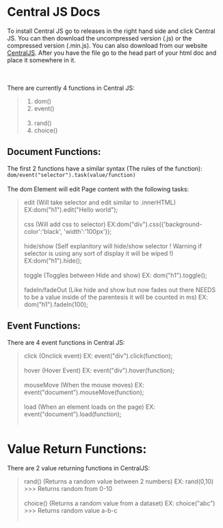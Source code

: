 # Central JS Docs
To install Central JS go to releases in the right hand side and click Central JS. You can then download the uncompressed version (.js) or the compressed version (.min.js). 
You can also download from our website [CentralJS](central-web-kit.rf.gd). After you have the file go to the head part of your html doc and place it somewhere in it.

<br><br>
There are currently 4 functions in Central JS:
  >1. dom()<br>
  >2. event()<br><br>
  >3. rand()<br>
  >4. choice()<br>

## Document Functions:
The first 2 functions have a similar syntax (The rules of the function):<br>
```dom/event("selector").task(value/function)```<br><br>
The dom Element will edit Page content with the following tasks:

  >edit (Will take selector and edit similar to .innerHTML) EX:dom("h1").edit("Hello world");<br><br>
  >css (Will add css to selector) EX:dom("div").css({'background-color':'black', 'width':'100px'});<br><br>
  >hide/show (Self explanitory will hide/show selector ! Warning if selector is using any sort of display it will be wiped !) EX:dom("h1").hide(); <br><br>
  >toggle (Toggles between Hide and show) EX: dom("h1").toggle();<br><br>
  >fadeIn/fadeOut (Like hide and show but now fades out there NEEDS to be a value inside of the parentesis it will be counted in ms) EX: dom("h1").fadeIn(100);

## Event Functions:
There are 4 event functions in Central JS:
>click (Onclick event) EX: event("div").click(function);<br><br>
>hover (Hover Event) EX: event("div").hover(function);<br><br>
>mouseMove (When the mouse moves) EX: event("document").mouseMove(function);<br><br>
>load (When an element loads on the page) EX: event("document").load(function);<br><br>

# Value Return Functions:
There are 2 value returning functions in CentralJS:
>rand() (Returns a random value between 2 numbers) EX: rand(0,10) >>> Returns random from 0-10<br><br>
>choice() (Returns a random value from a dataset) EX: choice("abc") >>> Returns random value a-b-c<br><br>
